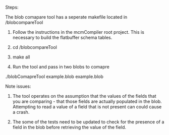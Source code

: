 Steps:

The blob comapare tool has a seperate makefile located in /blobcompareTool

1. Follow the instructions in the mcmCompiler root project. This is necessary to build the flatbuffer schema tables.

2. cd /blobcompareTool

3. make all

4. Run the tool and pass in two blobs to comapre 

  ./blobComapreTool example.blob example.blob

Note issues: 

1. The tool operates on the assumption that the values of the fields that you are comparing - that those fields are actually populated in the blob. Attempting to read a value of a field that is not present can could cause a crash. 

2. The some of the tests need to be updated to check for the presence of a field in the blob before retrieving the value of the field. 



  
